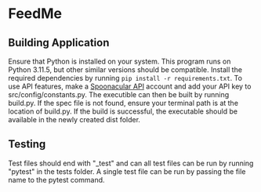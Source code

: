 # FeedMe

## Building Application

Ensure that Python is installed on your system. This program runs on Python 3.11.5, but other similar versions should be compatible.
Install the required dependencies by running `pip install -r requirements.txt`. To use API features, make a [Spoonacular API](https://spoonacular.com/food-api/docs) account and add your API key to src/config/constants.py. The executible can then be built by running build.py. If the spec file is not found, ensure your terminal path is at the location of build.py.
If the build is successful, the executable should be available in the newly created dist folder.

## Testing

Test files should end with "_test" and can all test files can be run by running "pytest" in the tests folder. A single test file can be run by passing the file name to the pytest command.